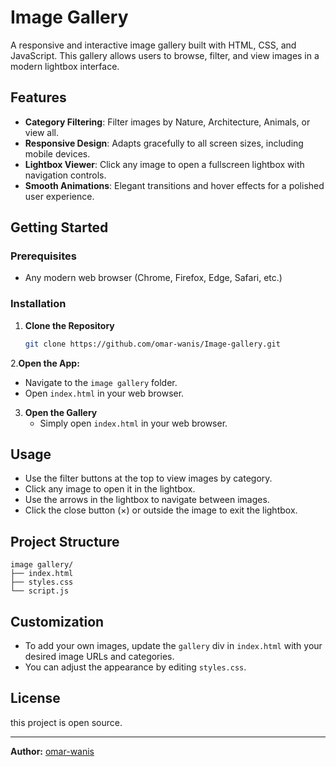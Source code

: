 # Image Gallery

A responsive and interactive image gallery built with HTML, CSS, and JavaScript. This gallery allows users to browse, filter, and view images in a modern lightbox interface.

## Features

- **Category Filtering**: Filter images by Nature, Architecture, Animals, or view all.
- **Responsive Design**: Adapts gracefully to all screen sizes, including mobile devices.
- **Lightbox Viewer**: Click any image to open a fullscreen lightbox with navigation controls.
- **Smooth Animations**: Elegant transitions and hover effects for a polished user experience.

## Getting Started

### Prerequisites

- Any modern web browser (Chrome, Firefox, Edge, Safari, etc.)

### Installation

1. **Clone the Repository**
   ```bash
   git clone https://github.com/omar-wanis/Image-gallery.git
   ```
2.**Open the App:**
   - Navigate to the `image gallery` folder.
   - Open `index.html` in your web browser.
3. **Open the Gallery**
   - Simply open `index.html` in your web browser.

## Usage

- Use the filter buttons at the top to view images by category.
- Click any image to open it in the lightbox.
- Use the arrows in the lightbox to navigate between images.
- Click the close button (&times;) or outside the image to exit the lightbox.

## Project Structure

```
image gallery/
├── index.html
├── styles.css
└── script.js
```

## Customization

- To add your own images, update the `gallery` div in `index.html` with your desired image URLs and categories.
- You can adjust the appearance by editing `styles.css`.

## License

this project is open source.

---

**Author:** [omar-wanis](https://github.com/omar-wanis)
